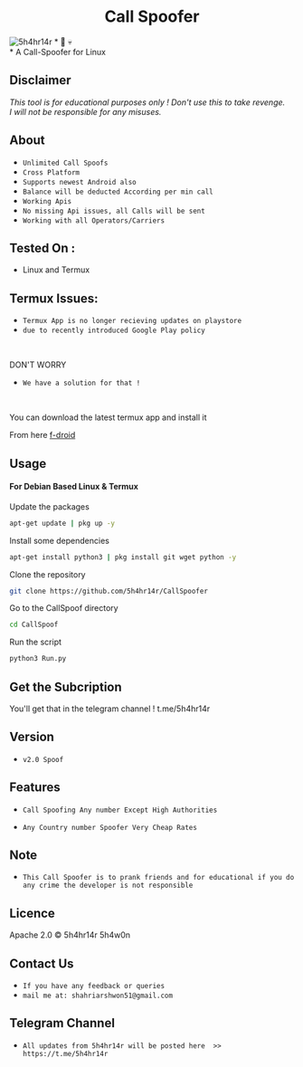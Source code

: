 <h1 align="center">Call Spoofer<br>
</h1>
<img src="callspoof.png" alt="5h4hr14r" class="center">
* 📱 💀<br />
* A Call-Spoofer for Linux

## Disclaimer
*This tool is for educational purposes only !*
_Don't use this to take revenge._<br />
*I will not be responsible for any misuses.*

## About
* `Unlimited Call Spoofs`
* `Cross Platform`
* `Supports newest Android also`
* `Balance will be deducted According per min call`
* `Working Apis`
* `No missing Api issues, all Calls will be sent`
* `Working with all Operators/Carriers`

## Tested On :
<ul>
  <li>Linux and Termux</li>
</ul>

## Termux Issues:
* `Termux App is no longer recieving updates on playstore`
* `due to recently introduced Google Play policy `
<br>

DON'T WORRY
* `We have a solution for that !`
<br>


You can download the latest termux app and install it

From here <a href="https://f-droid.org/repo/com.termux_118.apk">f-droid</a>

## Usage



#### For Debian Based Linux & Termux

Update the packages
```bash
apt-get update | pkg up -y
```
Install some dependencies
```bash
apt-get install python3 | pkg install git wget python -y
```
Clone the repository
```bash
git clone https://github.com/5h4hr14r/CallSpoofer
```
Go to the CallSpoof directory
```bash
cd CallSpoof
```
Run the script
```bash
python3 Run.py
```

## Get the Subcription

You'll get that in the telegram channel !
t.me/5h4hr14r

## Version
* `v2.0 Spoof`

## Features
* `Call Spoofing Any number Except High Authorities`

* `Any Country number Spoofer Very Cheap Rates`

## Note
* `This Call Spoofer is to prank friends and for educational if you do any crime the developer is not responsible`

## Licence
Apache 2.0 © 5h4hr14r 5h4w0n


## Contact Us
* `If you have any feedback or queries`
* `mail me at: shahriarshwon51@gmail.com`

## Telegram Channel

* `All updates from 5h4hr14r will be posted here  >> https://t.me/5h4hr14r`


